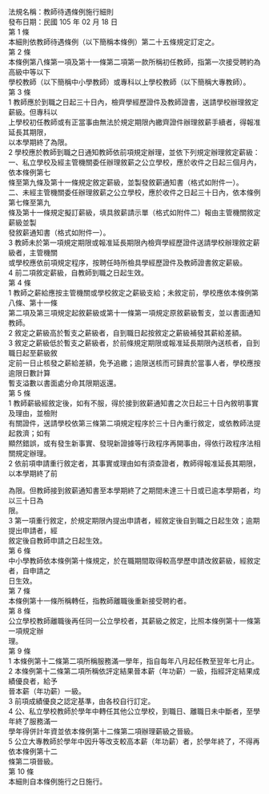 法規名稱：教師待遇條例施行細則  
發布日期：民國 105 年 02 月 18 日  
第 1 條  
本細則依教師待遇條例（以下簡稱本條例）第二十五條規定訂定之。  
第 2 條  
本條例第八條第一項及第十一條第二項第一款所稱初任教師，指第一次接受聘約為高級中等以下  
學校教師（以下簡稱中小學教師）或專科以上學校教師（以下簡稱大專教師）。  
第 3 條  
1 教師應於到職之日起三十日內，檢齊學經歷證件及教師證書，送請學校辦理敘定薪級。但專科以  
上學校初任教師或有正當事由無法於規定期限內繳齊證件辦理敘薪手續者，得報准延長其期限，  
以本學期終了為限。  
2 學校應於教師到職之日通知教師依前項規定辦理，並依下列規定辦理敘定薪級：  
一、私立學校及經主管機關委任辦理敘薪之公立學校，應於收件之日起三個月內，依本條例第七  
條至第九條及第十一條規定敘定薪級，並製發敘薪通知書（格式如附件一）。  
二、未經主管機關委任辦理敘薪之公立學校，應於收件之日起三十日內，依本條例第七條至第九  
條及第十一條規定擬訂薪級，填具敘薪請示單（格式如附件二）報由主管機關敘定薪級並製  
發敘薪通知書（格式如附件一）。  
3 教師未於第一項規定期限或報准延長期限內檢齊學經歷證件送請學校辦理敘定薪級者，主管機關  
或學校應依前項規定程序，按聘任時所檢具學經歷證件及教師證書敘定薪級。  
4 前二項敘定薪級，自教師到職之日起生效。  
第 4 條  
1 教師之薪給應按主管機關或學校敘定之薪級支給；未敘定前，學校應依本條例第八條、第十一條  
第二項及第三項規定起敘薪級或第十一條第一項規定原敘薪級暫支，並以書面通知教師。  
2 敘定之薪級高於暫支之薪級者，自到職日起按敘定之薪級補發其薪給差額。  
3 敘定之薪級低於暫支之薪級者，於前條規定期限或報准延長期限內送核者，自到職日起至薪級敘  
定前一日止核發之薪給差額，免予追繳；逾限送核而可歸責於當事人者，學校應按逾限日數計算  
暫支溢數以書面處分命其限期返還。  
第 5 條  
1 教師薪級經敘定後，如有不服，得於接到敘薪通知書之次日起三十日內敘明事實及理由，並檢附  
有關證件，送請學校依第三條第二項規定程序於三十日內重行敘定，或依教師法提起救濟；如有  
顯然錯誤，或有發生新事實、發現新證據等行政程序再開事由，得依行政程序法相關規定辦理。  
2 依前項申請重行敘定者，其事實或理由如有須查證者，教師得報准延長其期限，以本學期終了前  


為限。但教師接到敘薪通知書至本學期終了之期間未達三十日或已逾本學期者，均以三十日為  
限。  
3 第一項重行敘定，於規定期限內提出申請者，經敘定後自到職之日起生效；逾期提出申請者，經  
敘定後自教師申請之日起生效。  
第 6 條  
中小學教師依本條例第十條規定，於在職期間取得較高學歷申請改敘薪級，經敘定者，自申請之  
日生效。  
第 7 條  
本條例第十一條所稱轉任，指教師離職後重新接受聘約者。  
第 8 條  
公立學校教師離職後再任同一公立學校者，其薪級之敘定，比照本條例第十一條第一項規定辦  
理。  
第 9 條  
1 本條例第十二條第二項所稱服務滿一學年，指自每年八月起任教至翌年七月止。  
2 本條例第十二條第二項所稱依評定結果晉本薪（年功薪）一級，指經評定結果成績優良者，給予  
晉本薪（年功薪）一級。  
3 前項成績優良之認定基準，由各校自行訂定。  
4 公、私立學校教師於學年中轉任其他公立學校，到職日、離職日未中斷者，至學年終了服務滿一  
學年得併計年資並依本條例第十二條第二項辦理薪級之晉級。  
5 公立大專教師於學年中因升等改支較高本薪（年功薪）者，於學年終了，不得再依本條例第十二  
條第二項晉級。  
第 10 條  
本細則自本條例施行之日施行。  


